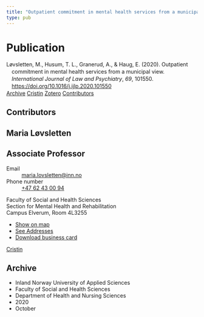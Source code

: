 ```yaml
---
title: "Outpatient commitment in mental health services from a municipal view"
type: pub
---
```

<h1>Publication</h1>
<article id="csl-bib-container-XHGN89BS" class="csl-bib-container">
  <div class="csl-bib-body" style="line-height: 1.35; padding-left: 1em; text-indent:-1em;">
  <div class="csl-entry">L&#xF8;vsletten, M., Husum, T. L., Granerud, A., &amp; Haug, E. (2020). Outpatient commitment in mental health services from a municipal view. <i>International Journal of Law and Psychiatry</i>, <i>69</i>, 101550. <a href="https://doi.org/10.1016/j.ijlp.2020.101550">https://doi.org/10.1016/j.ijlp.2020.101550</a></div>
</div>
  <div class="csl-bib-buttons">
    <a href="#taxonomy-article-XHGN89BS" class="csl-bib-button">Archive</a>
    <a href="https://app.cristin.no/results/show.jsf?id=1842527" alt="Cristin URL" class="csl-bib-button">Cristin</a>
    <a href="http://zotero.org/groups/5022929/items/XHGN89BS" alt="Zotero URL" class="csl-bib-button">Zotero</a>
    <a href="#contributors-article-XHGN89BS" class="csl-bib-button">Contributors</a>
  </div>
  <div id="csl-bib-meta-container-XHGN89BS"></div>
</article>
<div id="csl-bib-meta-XHGN89BS" class="csl-bib-meta">
  <article id="contributors-article-XHGN89BS" class="contributors-article">
    <h1>Contributors</h1>
    <div class="personas">
<div class="vrtx-hinn-person-card">
<div class="photo">
<i class="lar la-user-circle missing-person"></i>
</div>
<div class="info">
<hgroup><h1>Maria Løvsletten</h1>
<h2>Associate Professor</h2>
</hgroup><dl>
<dt>Email</dt>
<dd>
<a href="mailto:maria.lovsletten@inn.no">maria.lovsletten@inn.no</a>
</dd>
<dt>Phone number</dt>
<dd><a href="tel:+4762430094">
+47 62 43 00 94
</a></dd>
</dl>
<p>
Faculty of Social and Health Sciences<br>
Section for Mental Health and Rehabilitation<br>
Campus Elverum,
Room 4L3255
</p>
<ul class="vrtx-hinn-links">
<li><a href="https://www.google.com/maps?q=60.88177,11.53669">Show on map</a></li>
<li><a href="https://www.inn.no/english/find-an-employee/maria-lovsletten.html#vrtx-hinn-addresses">See Addresses</a></li>
<li><a href="https://www.inn.no/english/find-an-employee/maria-lovsletten.html?vrtx=vcf">Download business card</a></li>
</ul>
</div>
</div>
<a href="https://app.cristin.no/persons/show.jsf?id=524002" alt="Cristin URL" class="personas-cristin">Cristin</a>
</div>
  </article>
  <article id="taxonomy-article-XHGN89BS" class="taxonomy-article">
    <h1>Archive</h1>
    <ul>
      <li>Inland Norway University of Applied Sciences</li>
      <li>Faculty of Social and Health Sciences</li>
      <li>Department of Health and Nursing Sciences</li>
      <li>2020</li>
      <li>October</li>
    </ul>
  </article>
</div>
